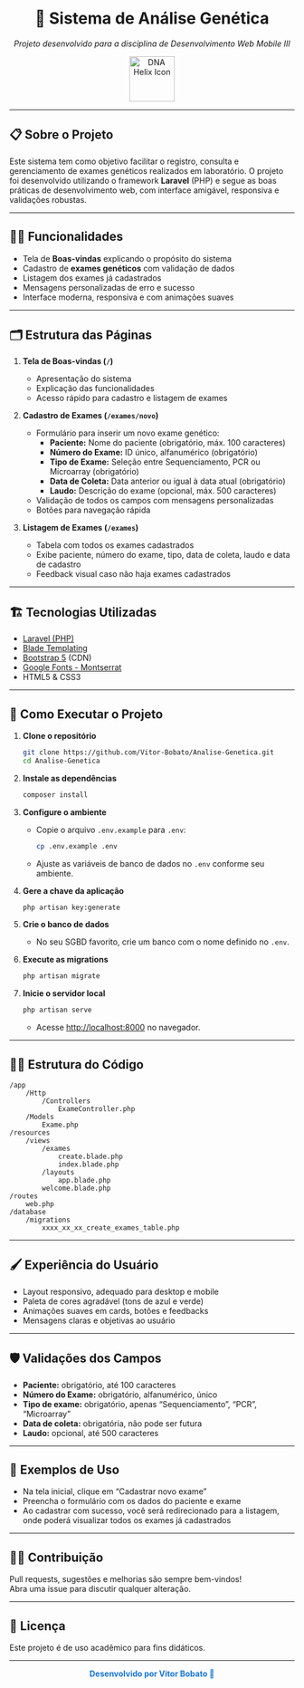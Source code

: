 <!-- README.md - Analise Genetica -->

<h1 align="center">🧬 Sistema de Análise Genética</h1>
<p align="center"><i>Projeto desenvolvido para a disciplina de Desenvolvimento Web Mobile III</i></p>
<p align="center">
  <img src="https://img.icons8.com/color/100/000000/dna-helix.png" width="80" alt="DNA Helix Icon"/>
</p>

---

## 📋 Sobre o Projeto

Este sistema tem como objetivo facilitar o registro, consulta e gerenciamento de exames genéticos realizados em laboratório. O projeto foi desenvolvido utilizando o framework **Laravel** (PHP) e segue as boas práticas de desenvolvimento web, com interface amigável, responsiva e validações robustas.

---

## 🧑‍🔬 Funcionalidades

- Tela de **Boas-vindas** explicando o propósito do sistema
- Cadastro de **exames genéticos** com validação de dados
- Listagem dos exames já cadastrados
- Mensagens personalizadas de erro e sucesso
- Interface moderna, responsiva e com animações suaves

---

## 🗂️ Estrutura das Páginas

1. **Tela de Boas-vindas (`/`)**
   - Apresentação do sistema
   - Explicação das funcionalidades
   - Acesso rápido para cadastro e listagem de exames

2. **Cadastro de Exames (`/exames/novo`)**
   - Formulário para inserir um novo exame genético:
     - **Paciente:** Nome do paciente (obrigatório, máx. 100 caracteres)
     - **Número do Exame:** ID único, alfanumérico (obrigatório)
     - **Tipo de Exame:** Seleção entre Sequenciamento, PCR ou Microarray (obrigatório)
     - **Data de Coleta:** Data anterior ou igual à data atual (obrigatório)
     - **Laudo:** Descrição do exame (opcional, máx. 500 caracteres)
   - Validação de todos os campos com mensagens personalizadas
   - Botões para navegação rápida

3. **Listagem de Exames (`/exames`)**
   - Tabela com todos os exames cadastrados
   - Exibe paciente, número do exame, tipo, data de coleta, laudo e data de cadastro
   - Feedback visual caso não haja exames cadastrados

---

## 🏗️ Tecnologias Utilizadas

- [Laravel (PHP)](https://laravel.com/)
- [Blade Templating](https://laravel.com/docs/10.x/blade)
- [Bootstrap 5](https://getbootstrap.com/) (CDN)
- [Google Fonts - Montserrat](https://fonts.google.com/specimen/Montserrat)
- HTML5 & CSS3

---

## 🚀 Como Executar o Projeto

1. **Clone o repositório**
   ```bash
   git clone https://github.com/Vitor-Bobato/Analise-Genetica.git
   cd Analise-Genetica
   ```

2. **Instale as dependências**
   ```bash
   composer install
   ```

3. **Configure o ambiente**
   - Copie o arquivo `.env.example` para `.env`:
     ```bash
     cp .env.example .env
     ```
   - Ajuste as variáveis de banco de dados no `.env` conforme seu ambiente.

4. **Gere a chave da aplicação**
   ```bash
   php artisan key:generate
   ```

5. **Crie o banco de dados**
   - No seu SGBD favorito, crie um banco com o nome definido no `.env`.

6. **Execute as migrations**
   ```bash
   php artisan migrate
   ```

7. **Inicie o servidor local**
   ```bash
   php artisan serve
   ```
   - Acesse [http://localhost:8000](http://localhost:8000) no navegador.

---

## 👩‍💻 Estrutura do Código

```
/app
    /Http
        /Controllers
            ExameController.php
    /Models
        Exame.php
/resources
    /views
        /exames
            create.blade.php
            index.blade.php
        /layouts
            app.blade.php
        welcome.blade.php
/routes
    web.php
/database
    /migrations
        xxxx_xx_xx_create_exames_table.php
```

---

## 🖌️ Experiência do Usuário

- Layout responsivo, adequado para desktop e mobile
- Paleta de cores agradável (tons de azul e verde)
- Animações suaves em cards, botões e feedbacks
- Mensagens claras e objetivas ao usuário

---

## 🛡️ Validações dos Campos

- **Paciente:** obrigatório, até 100 caracteres
- **Número do Exame:** obrigatório, alfanumérico, único
- **Tipo de exame:** obrigatório, apenas “Sequenciamento”, “PCR”, “Microarray”
- **Data de coleta:** obrigatória, não pode ser futura
- **Laudo:** opcional, até 500 caracteres

---

## 📑 Exemplos de Uso

- Na tela inicial, clique em “Cadastrar novo exame”
- Preencha o formulário com os dados do paciente e exame
- Ao cadastrar com sucesso, você será redirecionado para a listagem, onde poderá visualizar todos os exames já cadastrados

---

## 🙋‍♂️ Contribuição

Pull requests, sugestões e melhorias são sempre bem-vindos!  
Abra uma issue para discutir qualquer alteração.

---

## 📄 Licença

Este projeto é de uso acadêmico para fins didáticos.

---

<p align="center" style="color:#1976d2; font-weight:700;">Desenvolvido por Vitor Bobato 🧬</p>
